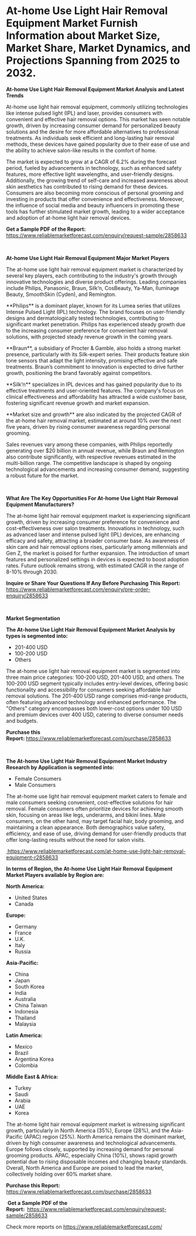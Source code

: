 <p><h1>At-home Use Light Hair Removal Equipment Market Furnish Information about Market Size, Market Share, Market Dynamics, and Projections Spanning from 2025 to 2032.</h1></p><p><strong>At-home Use Light Hair Removal Equipment Market Analysis and Latest Trends</strong></p>
<p><p>At-home use light hair removal equipment, commonly utilizing technologies like intense pulsed light (IPL) and laser, provides consumers with convenient and effective hair removal options. This market has seen notable growth, driven by increasing consumer demand for personalized beauty solutions and the desire for more affordable alternatives to professional treatments. As individuals seek efficient and long-lasting hair removal methods, these devices have gained popularity due to their ease of use and the ability to achieve salon-like results in the comfort of home.</p><p>The market is expected to grow at a CAGR of 6.2% during the forecast period, fueled by advancements in technology, such as enhanced safety features, more effective light wavelengths, and user-friendly designs. Additionally, the growing trend of self-care and increased awareness about skin aesthetics has contributed to rising demand for these devices. Consumers are also becoming more conscious of personal grooming and investing in products that offer convenience and effectiveness. Moreover, the influence of social media and beauty influencers in promoting these tools has further stimulated market growth, leading to a wider acceptance and adoption of at-home light hair removal devices.</p></p>
<p><strong>Get a Sample PDF of the Report:&nbsp;</strong> <a href="https://www.reliablemarketforecast.com/enquiry/request-sample/2858633?utm_campaign=2929&utm_medium=2&utm_source=Github&utm_content=ia&utm_term=12032025&utm_id=at-home-use-light-hair-removal-equipment">https://www.reliablemarketforecast.com/enquiry/request-sample/2858633</a></p>
<p>&nbsp;</p>
<p><strong>At-home Use Light Hair Removal Equipment Major Market Players</strong></p>
<p><p>The at-home use light hair removal equipment market is characterized by several key players, each contributing to the industry's growth through innovative technologies and diverse product offerings. Leading companies include Philips, Panasonic, Braun, Silk’n, CosBeauty, Ya-Man, Iluminage Beauty, SmoothSkin (Cyden), and Remington.</p><p>**Philips** is a dominant player, known for its Lumea series that utilizes Intense Pulsed Light (IPL) technology. The brand focuses on user-friendly designs and dermatologically tested technologies, contributing to significant market penetration. Philips has experienced steady growth due to the increasing consumer preference for convenient hair removal solutions, with projected steady revenue growth in the coming years.</p><p>**Braun**, a subsidiary of Procter & Gamble, also holds a strong market presence, particularly with its Silk-expert series. Their products feature skin tone sensors that adapt the light intensity, promising effective and safe treatments. Braun’s commitment to innovation is expected to drive further growth, positioning the brand favorably against competitors.</p><p>**Silk’n** specializes in IPL devices and has gained popularity due to its effective treatments and user-oriented features. The company's focus on clinical effectiveness and affordability has attracted a wide customer base, fostering significant revenue growth and market expansion.</p><p>**Market size and growth** are also indicated by the projected CAGR of the at-home hair removal market, estimated at around 10% over the next five years, driven by rising consumer awareness regarding personal grooming. </p><p>Sales revenues vary among these companies, with Philips reportedly generating over $20 billion in annual revenue, while Braun and Remington also contribute significantly, with respective revenues estimated in the multi-billion range. The competitive landscape is shaped by ongoing technological advancements and increasing consumer demand, suggesting a robust future for the market.</p></p>
<p>&nbsp;</p>
<p><strong>What Are The Key Opportunities For At-home Use Light Hair Removal Equipment Manufacturers?</strong></p>
<p><p>The at-home light hair removal equipment market is experiencing significant growth, driven by increasing consumer preference for convenience and cost-effectiveness over salon treatments. Innovations in technology, such as advanced laser and intense pulsed light (IPL) devices, are enhancing efficacy and safety, attracting a broader consumer base. As awareness of skin care and hair removal options rises, particularly among millennials and Gen Z, the market is poised for further expansion. The introduction of smart features and personalized settings in devices is expected to boost adoption rates. Future outlook remains strong, with estimated CAGR in the range of 8-10% through 2030.</p></p>
<p><strong>Inquire or Share Your Questions If Any Before Purchasing This Report:</strong> <a href="https://www.reliablemarketforecast.com/enquiry/pre-order-enquiry/2858633?utm_campaign=2929&utm_medium=2&utm_source=Github&utm_content=ia&utm_term=12032025&utm_id=at-home-use-light-hair-removal-equipment">https://www.reliablemarketforecast.com/enquiry/pre-order-enquiry/2858633</a></p>
<p>&nbsp;</p>
<p><strong>Market Segmentation</strong></p>
<p><strong>The At-home Use Light Hair Removal Equipment Market Analysis by types is segmented into:</strong></p>
<p><ul><li> 201-400 USD</li><li>100-200 USD</li><li>Others </li></ul></p>
<p><p>The at-home use light hair removal equipment market is segmented into three main price categories: 100-200 USD, 201-400 USD, and others. The 100-200 USD segment typically includes entry-level devices, offering basic functionality and accessibility for consumers seeking affordable hair removal solutions. The 201-400 USD range comprises mid-range products, often featuring advanced technology and enhanced performance. The "Others" category encompasses both lower-cost options under 100 USD and premium devices over 400 USD, catering to diverse consumer needs and budgets.</p></p>
<p><strong>Purchase this Report:&nbsp;</strong><a href="https://www.reliablemarketforecast.com/purchase/2858633?utm_campaign=2929&utm_medium=2&utm_source=Github&utm_content=ia&utm_term=12032025&utm_id=at-home-use-light-hair-removal-equipment">https://www.reliablemarketforecast.com/purchase/2858633</a></p>
<p>&nbsp;</p>
<p><strong>The At-home Use Light Hair Removal Equipment Market Industry Research by Application is segmented into:</strong></p>
<p><ul><li> Female Consumers</li><li>Male Consumers </li></ul></p>
<p><p>The at-home use light hair removal equipment market caters to female and male consumers seeking convenient, cost-effective solutions for hair removal. Female consumers often prioritize devices for achieving smooth skin, focusing on areas like legs, underarms, and bikini lines. Male consumers, on the other hand, may target facial hair, body grooming, and maintaining a clean appearance. Both demographics value safety, efficiency, and ease of use, driving demand for user-friendly products that offer long-lasting results without the need for salon visits.</p></p>
<p><a href="https://www.reliablemarketforecast.com/at-home-use-light-hair-removal-equipment-r2858633?utm_campaign=2929&utm_medium=2&utm_source=Github&utm_content=ia&utm_term=12032025&utm_id=at-home-use-light-hair-removal-equipment">&nbsp;https://www.reliablemarketforecast.com/at-home-use-light-hair-removal-equipment-r2858633</a></p>
<p><strong>In terms of Region, the At-home Use Light Hair Removal Equipment Market Players available by Region are:</strong></p>
<p>
    <p> <strong> North America: </strong>
        <ul>
            <li>United States</li>
            <li>Canada</li>
        </ul>
        </p> 
    <p> <strong> Europe: </strong>
        <ul>
            <li>Germany</li>
            <li>France</li>
            <li>U.K.</li>
            <li>Italy</li>
            <li>Russia</li>
        </ul>
        </p> 
    <p> <strong> Asia-Pacific: </strong>
        <ul>
            <li>China</li>
            <li>Japan</li>
            <li>South Korea</li>
            <li>India</li>
            <li>Australia</li>
            <li>China Taiwan</li>
            <li>Indonesia</li>
            <li>Thailand</li>
            <li>Malaysia</li>
        </ul>
        </p> 
    <p> <strong> Latin America: </strong>
        <ul>
            <li>Mexico</li>
            <li>Brazil</li>
            <li>Argentina Korea</li>
            <li>Colombia</li>
        </ul>
        </p> 
    <p> <strong> Middle East & Africa: </strong>
        <ul>
            <li>Turkey</li>
            <li>Saudi</li>
            <li>Arabia</li>
            <li>UAE</li>
            <li>Korea</li>
        </ul>
    </p>
    </p>
<p><p>The at-home light hair removal equipment market is witnessing significant growth, particularly in North America (35%), Europe (28%), and the Asia-Pacific (APAC) region (25%). North America remains the dominant market, driven by high consumer awareness and technological advancements. Europe follows closely, supported by increasing demand for personal grooming products. APAC, especially China (10%), shows rapid growth potential due to rising disposable incomes and changing beauty standards. Overall, North America and Europe are poised to lead the market, collectively holding over 60% market share.</p></p>
<p><strong>Purchase this Report: </strong><a href="https://www.reliablemarketforecast.com/purchase/2858633?utm_campaign=2929&utm_medium=2&utm_source=Github&utm_content=ia&utm_term=12032025&utm_id=at-home-use-light-hair-removal-equipment">https://www.reliablemarketforecast.com/purchase/2858633</a></p>
<p>&nbsp;<strong>Get a Sample PDF of the Report:&nbsp;&nbsp;</strong><a href="https://www.reliablemarketforecast.com/enquiry/request-sample/2858633?utm_campaign=2929&utm_medium=2&utm_source=Github&utm_content=ia&utm_term=12032025&utm_id=at-home-use-light-hair-removal-equipment">https://www.reliablemarketforecast.com/enquiry/request-sample/2858633</a></p>
<p><strong></strong></p>
<p>Check more reports on <a href="https://www.reliablemarketforecast.com/?utm_campaign=2929&utm_medium=2&utm_source=Github&utm_content=ia&utm_term=12032025&utm_id=at-home-use-light-hair-removal-equipment">https://www.reliablemarketforecast.com/</a></p>